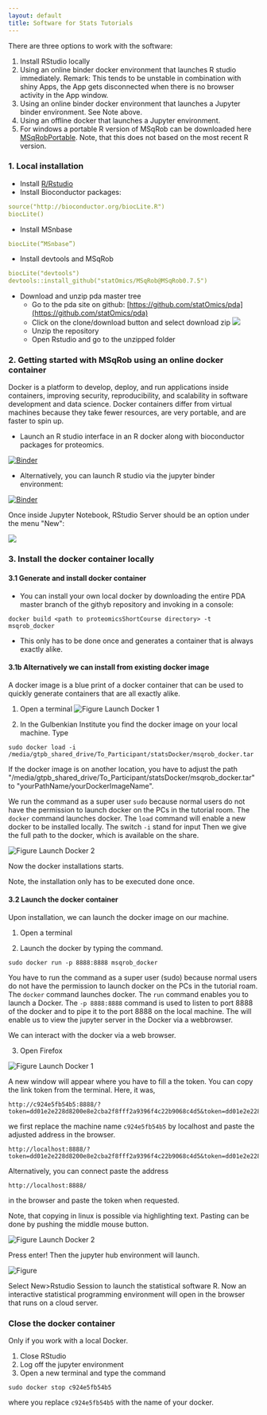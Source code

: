 ```yaml
---
layout: default
title: Software for Stats Tutorials
---
```


There are three options to work with the software:

1. Install RStudio locally
2. Using an online binder docker environment that launches R studio immediately. Remark: This tends to be unstable in combination with shiny Apps, the App gets disconnected when there is no browser activity in the App window.
3. Using an online binder docker environment that launches a Jupyter binder environment. See Note above.
4. Using an offline docker that launches a Jupyter environment.
5. For windows a portable R version of MSqRob can be downloaded here [MSqRobPortable](https://users.ugent.be/~lclement/MSqRobPortable.zip). Note, that this does not based on the most recent R version.

### 1. Local installation

- Install [R/Rstudio](https://www.rstudio.com/products/rstudio)
- Install Bioconductor packages:
``` yaml
source("http://bioconductor.org/biocLite.R")
biocLite()
```
- Install MSnbase
``` yaml
biocLite(“MSnbase”)
```
- Install devtools and MSqRob
``` yaml
biocLite("devtools")
devtools::install_github("statOmics/MSqRob@MSqRob0.7.5")
```

- Download and unzip pda master tree
	- Go to the pda site on github: [https://github.com/statOmics/pda](https://github.com/statOmics/pda)
	- Click on the clone/download button and select download zip
![](./fig/downloadPdaMasterTree.png)
	- Unzip the repository
	- Open Rstudio and go to the unzipped folder


### 2. Getting started with MSqRob using an online docker container

Docker is a platform to develop, deploy, and run applications inside containers, improving security, reproducibility, and scalability in software development and data science. Docker containers differ from virtual machines because they take fewer resources, are very portable, and are faster to spin up.

- Launch an R studio interface in an R docker along with bioconductor packages for proteomics.

[![Binder](http://mybinder.org/badge.svg)](http://mybinder.org/v2/gh/statOmics/shinyTest/master?urlpath=rstudio)

-  Alternatively, you can launch R studio via the jupyter binder environment:

[![Binder](http://mybinder.org/badge.svg)](http://mybinder.org/v2/gh/statOmics/shinyTest/master)

Once inside Jupyter Notebook, RStudio Server should be an option under the menu
"New":

![](./figs/rstudio-session.jpg)

### 3. Install the docker container locally

#### 3.1 Generate and install docker container

- You can install your own local docker by downloading the entire PDA master branch of the  githyb repository and invoking in a console:

```
docker build <path to proteomicsShortCourse directory> -t msqrob_docker
```
- This only has to be done once and generates a container that is always exactly alike.

#### 3.1b Alternatively we can install from existing docker image

A docker image is a blue print of a docker container that can be used to quickly generate containers that are all exactly alike.

1. Open a terminal
![Figure Launch Docker 1](./figs/installDocker1.png)

2. In the Gulbenkian Institute you find the docker image on your local machine. Type

```
sudo docker load -i /media/gtpb_shared_drive/To_Participant/statsDocker/msqrob_docker.tar
```

If the docker image is on another location, you have to adjust the path "/media/gtpb_shared_drive/To_Participant/statsDocker/msqrob_docker.tar" to "yourPathName/yourDockerImageName".

We run the command as a super user
`sudo` because normal users do not have the permission to launch docker on the PCs in the tutorial room.
The `docker` command launches docker.
The `load` command will enable a new docker to be installed locally.
The switch `-i` stand for input
Then we give the full path to the docker, which is available on the share.

![Figure Launch Docker 2](pages/figs/installDocker2.png)

Now the docker installations starts.

Note, the installation only has to be executed done once.

#### 3.2 Launch the docker container

Upon installation, we can launch the docker image on our machine.

1. Open a terminal

2. Launch the docker by typing the command.

```
sudo docker run -p 8888:8888 msqrob_docker
```

You have to run the command as a super user (sudo) because normal users do not have the permission to launch docker on the PCs in the tutorial roam.
The `docker` command launches docker.
The `run` command enables you to launch a Docker.
The `-p 8888:8888` command is used to listen to port 8888 of the docker and to pipe it to the port 8888 on the local machine.
The will enable us to view the jupyter server in the Docker via a webbrowser.

We can interact with the docker via a web browser.

3. Open Firefox

![Figure Launch Docker 1](./figs/launchDocker1b.png)

A new window will appear where you have to fill a the token.
You can copy the link token from the terminal.
Here, it was,
```
http://c924e5fb54b5:8888/?token=dd01e2e228d8200e8e2cba2f8fff2a9396f4c22b9068c4d5&token=dd01e2e228d8200e8e2cba2f8fff2a9396f4c22b9068c4d5
```

we first replace the machine name `c924e5fb54b5` by localhost and paste the adjusted address in the browser.
```
http://localhost:8888/?token=dd01e2e228d8200e8e2cba2f8fff2a9396f4c22b9068c4d5&token=dd01e2e228d8200e8e2cba2f8fff2a9396f4c22b9068c4d5
```

Alternatively, you can connect paste the address
 ```
http://localhost:8888/
 ```
  in the browser and paste the token when requested.

Note, that copying in linux is possible via highlighting text. Pasting can be done by pushing the middle mouse button.

![Figure Launch Docker 2](./figs/launchDocker2.png)

Press enter! Then the jupyter hub environment will launch.

![Figure ](./figs/jupyterHub.png)

Select New>Rstudio Session to launch the statistical software R.
Now an interactive statistical programming environment will open in the browser that runs on a cloud server.

### Close the docker container

Only if you work with a local Docker.
1. Close RStudio
2. Log off the jupyter environment
3. Open a new terminal and type the command

```
sudo docker stop c924e5fb54b5
```
where you replace `c924e5fb54b5` with the name of your docker.
